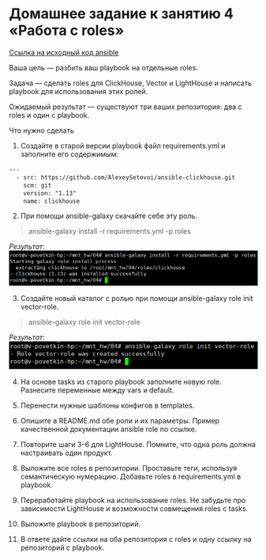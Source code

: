 # Домашнее задание к занятию 4 «Работа с roles»

[Ссылка на исходный код ansible](./home_work/mnt_03/)

Ваша цель — разбить ваш playbook на отдельные roles.

Задача — сделать roles для ClickHouse, Vector и LightHouse и написать playbook для использования этих ролей.

Ожидаемый результат — существуют три ваших репозитория: два с roles и один с playbook.

Что нужно сделать

1. Создайте в старой версии playbook файл requirements.yml и заполните его содержимым:

```YML
---
  - src: https://github.com/AlexeySetevoi/ansible-clickhouse.git
    scm: git
    version: "1.13"
    name: clickhouse 
```

2. При помощи ansible-galaxy скачайте себе эту роль.

> ansible-galaxy install -r requirements.yml -p roles

*Результат*: ![mnt4-task2-1](./home_work/mnt_04/screenshots/Screenshot_2.png)

3. Создайте новый каталог с ролью при помощи ansible-galaxy role init vector-role.

> ansible-galaxy role init vector-role

*Результат*: ![mnt4-task3-1](./home_work/mnt_04/screenshots/Screenshot_3.png)

4. На основе tasks из старого playbook заполните новую role. Разнесите переменные между vars и default.

5. Перенести нужные шаблоны конфигов в templates.

6. Опишите в README.md обе роли и их параметры. Пример качественной документации ansible role по ссылке.

7. Повторите шаги 3–6 для LightHouse. Помните, что одна роль должна настраивать один продукт.

8. Выложите все roles в репозитории. Проставьте теги, используя семантическую нумерацию. Добавьте roles в requirements.yml в playbook.

9. Переработайте playbook на использование roles. Не забудьте про зависимости LightHouse и возможности совмещения roles с tasks.

10. Выложите playbook в репозиторий.

11. В ответе дайте ссылки на оба репозитория с roles и одну ссылку на репозиторий с playbook.